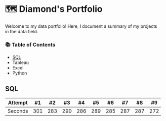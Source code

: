 # 🗺 Diamond's Portfolio

Welcome to my data portfolio! Here, I document a summary of my projects in the data field.

### 📚 Table of Contents
- [SQL](#sql)
- Tableau
- Excel
- Python 

## SQL

Attempt | #1 | #2 | #3 | #4 | #5 | #6 | #7 | #8 | #9 | #10 | #11
--- | --- | --- | --- |--- |--- |--- |--- |--- |--- |--- |---
Seconds | 301 | 283 | 290 | 286 | 289 | 285 | 287 | 287 | 272 | 276 | 269
